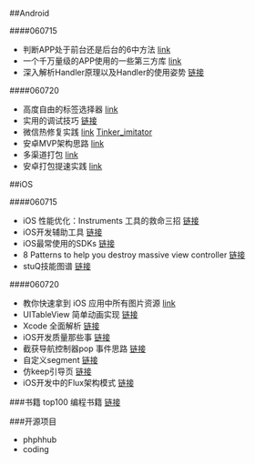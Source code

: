 
##Android

####060715

- 判断APP处于前台还是后台的6中方法 [link](<https://github.com/wenmingvs/AndroidProcess>)    
- 一个千万量级的APP使用的一些第三方库 [link](<http://www.jianshu.com/p/dc8c05cf693d>)      
- 深入解析Handler原理以及Handler的使用姿势 [链接](http://wswenyue.win/talk/talk_android_handler.html)  

####060720  

- 高度自由的标签选择器 [link](<https://github.com/Rock610/TagSelectorView>)   
- 实用的调试技巧 [链接](http://blog.csdn.net/qq_23547831/article/details/51868496)  
- 微信热修复实践 [link](<http://mp.weixin.qq.com/s?__biz=MzIwOTQ1MjAwMg==&mid=2247483679&idx=1&sn=9cee70fa2484844ff0332d2b0fbe27a5&scene=1&srcid=0721ijJUAwzBVY88i9MK5I5W&from=groupmessage&isappinstalled=0#wechat_redirect>)  [Tinker_imitator](https://github.com/zzz40500/Tinker_imitator)   
- 安卓MVP架构思路 [link](<http://mp.weixin.qq.com/s?__biz=MzI1MjMyOTU2Ng==&mid=2247483865&idx=1&sn=28d3c2f12138e5db0b0245efb1825d4f#rd>)  
- 多渠道打包 [link](<http://weibo.com/ttarticle/p/show?id=2309613999068912285353&u=2157957247&m=3999081686450171&cu=2157957247&ru=1870151774&rm=3999065446872599>)
- 安卓打包提速实践 [link](<http://blog.csdn.net/qq_23547831/article/details/51569261>)
  

##iOS   

####060715
- iOS 性能优化：Instruments 工具的救命三招   [链接](https://blog.leancloud.cn/2835/)
- iOS开发辅助工具 [链接](http://www.huangyibiao.com/ios-hybhelperkit/)     
- iOS最常使用的SDKs [链接](http://mightysignal.com/top-ios-sdks?page=3)  
- 8 Patterns to help you destroy massive view controller [链接](http://khanlou.com/2014/09/8-patterns-to-help-you-destroy-massive-view-controller/?utm_source=wanqu.co&utm_campaign=Wanqu+Daily&utm_medium=website)
- stuQ技能图谱 [链接](https://github.com/TeamStuQ/skill-map)

####060720

- 教你快速拿到 iOS 应用中所有图片资源 [link](<http://www.jianshu.com/p/78dea31f2109>)
- UITableView 简单动画实现 [链接](http://ios.jobbole.com/87142/)  
- Xcode 全面解析 [链接](http://gold.xitu.io/entry/578f3a6a165abd00674705fa/view)  
- iOS开发质量那些事 [链接](http://crash.163.com/#news/!newsId=12?hmsr=toutiao.io&utm_medium=toutiao.io&utm_source=toutiao.io)
- 截获导航控制器pop 事件思路 [链接](http://ios.jobbole.com/87094/)  
- 自定义segment [链接](https://github.com/JaryPan/JPSegmentedButton)   
- 仿keep引导页 [链接](https://github.com/sunjinshuai/KeepGuidePage ) 
- iOS开发中的Flux架构模式 [链接](http://blog.benjamin-encz.de/post/real-world-flux-ios/)  


###书籍
top100 编程书籍 [链接](https://github.com/luozhaohui/books/blob/master/douban/编程.md)  

###开源项目
- phphhub
- coding